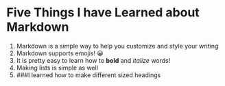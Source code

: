 # Five Things I have Learned about Markdown

1. Markdown is a simple way to help you customize and style your writing
1. Markdown supports emojis! :grinning:
1. It is pretty easy to learn how to **bold** and *italize* words!
1. Making lists is simple as well
1. ###I learned how to make different sized headings

